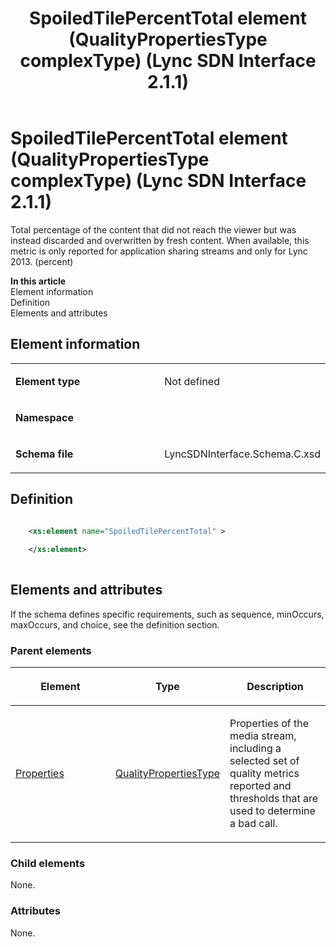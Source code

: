 ﻿---
title: SpoiledTilePercentTotal element (QualityPropertiesType complexType) (Lync SDN Interface 2.1.1)
TOCTitle: SpoiledTilePercentTotal element
ms:assetid: 098600cf-60f2-d963-d4f2-fd7a07c0a8cf
ms:mtpsurl: https://msdn.microsoft.com/en-us/library/Dn912819(v=office.15)
ms:contentKeyID: 64126988
ms.date: 02/16/2015
mtps_version: v=office.15
dev_langs:
- xml
---

# SpoiledTilePercentTotal element (QualityPropertiesType complexType) (Lync SDN Interface 2.1.1)

Total percentage of the content that did not reach the viewer but was instead discarded and overwritten by fresh content. When available, this metric is only reported for application sharing streams and only for Lync 2013. (percent)


**In this article**  
Element information  
Definition  
Elements and attributes  

## Element information

<table>
<colgroup>
<col style="width: 50%" />
<col style="width: 50%" />
</colgroup>
<tbody>
<tr class="odd">
<td><p><strong>Element type</strong></p></td>
<td><p>Not defined</p></td>
</tr>
<tr class="even">
<td><p><strong>Namespace</strong></p></td>
<td><p></p></td>
</tr>
<tr class="odd">
<td><p><strong>Schema file</strong></p></td>
<td><p>LyncSDNInterface.Schema.C.xsd</p></td>
</tr>
</tbody>
</table>


## Definition

``` xml

    <xs:element name="SpoiledTilePercentTotal" >
    
    </xs:element>
  
```

## Elements and attributes

If the schema defines specific requirements, such as sequence, minOccurs, maxOccurs, and choice, see the definition section.

### Parent elements

<table>
<colgroup>
<col style="width: 33%" />
<col style="width: 33%" />
<col style="width: 33%" />
</colgroup>
<thead>
<tr class="header">
<th><p>Element</p></th>
<th><p>Type</p></th>
<th><p>Description</p></th>
</tr>
</thead>
<tbody>
<tr class="odd">
<td><p><a href="properties-element-qualitytype-complextype-lync-sdn-interface-2-1-1.md">Properties</a></p></td>
<td><p><a href="qualitypropertiestype-complextype-lync-sdn-interface-2-1-1.md">QualityPropertiesType</a></p></td>
<td><p>Properties of the media stream, including a selected set of quality metrics reported and thresholds that are used to determine a bad call.</p></td>
</tr>
</tbody>
</table>


### Child elements

None.

### Attributes

None.

